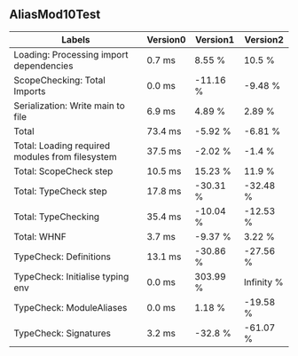 
## AliasMod10Test

Labels|Version0|Version1|Version2
---|---|---|---
Loading: Processing import dependencies|0.7 ms|8.55 %|10.5 %
ScopeChecking: Total Imports|0.0 ms|-11.16 %|-9.48 %
Serialization: Write main to file|6.9 ms|4.89 %|2.89 %
Total|73.4 ms|-5.92 %|-6.81 %
Total: Loading required modules from filesystem|37.5 ms|-2.02 %|-1.4 %
Total: ScopeCheck step|10.5 ms|15.23 %|11.9 %
Total: TypeCheck step|17.8 ms|-30.31 %|-32.48 %
Total: TypeChecking|35.4 ms|-10.04 %|-12.53 %
Total: WHNF|3.7 ms|-9.37 %|3.22 %
TypeCheck: Definitions|13.1 ms|-30.86 %|-27.56 %
TypeCheck: Initialise typing env|0.0 ms|303.99 %|Infinity %
TypeCheck: ModuleAliases|0.0 ms|1.18 %|-19.58 %
TypeCheck: Signatures|3.2 ms|-32.8 %|-61.07 %


